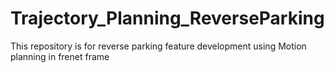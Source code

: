 # Trajectory_Planning_ReverseParking
This repository is for reverse parking feature development using Motion planning in frenet frame 

